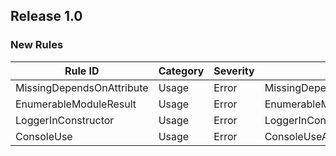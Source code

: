 ## Release 1.0

### New Rules

Rule ID | Category | Severity | Notes
--------|----------|----------|--------------------
MissingDependsOnAttribute | Usage | Error | MissingDependsOnAttributeAnalyzer
EnumerableModuleResult | Usage | Error | EnumerableModuleResultAnalyzer
LoggerInConstructor | Usage | Error | LoggerInConstructorAnalyzer
ConsoleUse | Usage | Error | ConsoleUseAnalyzer

